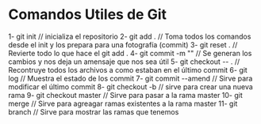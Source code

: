 # Comandos Utiles de Git

1- git init            // inicializa el repositorio
2- git add .           // Toma todos los comandos desde el init y los prepara para una fotografía (commit)
3- git reset .         // Revierte todo lo que hace el git add .
4- git commit -m ""    // Se generan los cambios y nos deja un amensaje que nos sea útil
5- git checkout -- .   // Recontruye todos los archivos a como estaban en el último commit
6- git log             // Muestra el estado de los commit
7- git commit --amend  // Sirve para modificar el último commit
8- git checkout -b     // sirve para crear una nueva rama
9- git checkout master // Sirve para pasar a la rama master
10- git merge          // Sirve para agreagar ramas existentes a la rama master
11- git branch         // Sirve para mostrar las ramas que tenemos
